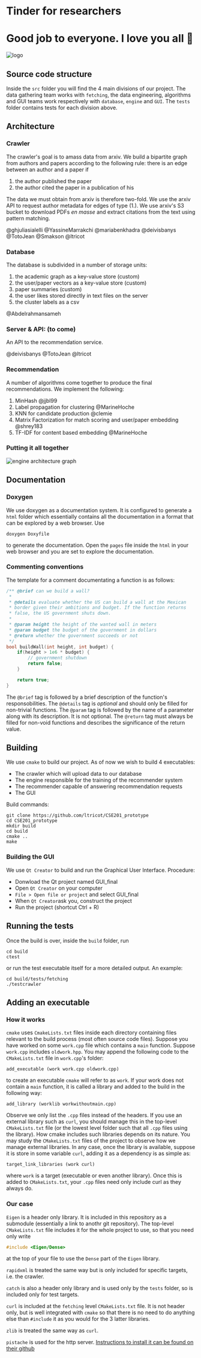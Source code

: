 # Tinder for researchers 
# Good job to everyone. I love you all :sparkling_heart:
![logo](src/GUI/TestGUI/TestGUI/img/logo_2.png)

## Source code structure

Inside the ``src`` folder you will find the 4 main divisions of our project. The data gathering team works with ``fetching``, the data engineering, algorithms and GUI teams work respectively with ``database``, ``engine`` and ``GUI``. The ``tests`` folder contains tests for each division above.

## Architecture

### Crawler

The crawler's goal is to amass data from arxiv. We build a bipartite graph from authors and papers according to the following rule: there is an edge between an author and a paper if
1. the author published the paper
2. the author cited the paper in a publication of his

The data we must obtain from arxiv is therefore two-fold. We use the arxiv API to request author metadata for edges of type (1.). We use arxiv's S3 bucket to download PDFs _en masse_ and extract citations from the text using pattern matching.

@ghjuliasialelli
@YassineMarrakchi
@mariabenkhadra
@deivisbanys
@TotoJean
@Smakson
@ltricot

### Database

The database is subdivided in a number of storage units:
1. the academic graph as a key-value store     (custom)
2. the user/paper vectors as a key-value store (custom)
3. paper summaries (custom)  
4. the user likes stored directly in text files on the server
5. the cluster labels as a csv

@Abdelrahmansameh

### Server & API: (to come)

An API to the recommendation service.

@deivisbanys
@TotoJean
@ltricot

### Recommendation

A number of algorithms come together to produce the final recommendations. We implement the following:
1. MinHash @jjbl99
2. Label propagation for clustering @MarineHoche
3. KNN for candidate production @clemie
4. Matrix Factorization for match scoring and user/paper embedding @shrey183
5. TF-IDF for content based embedding @MarineHoche

### Putting it all together

![engine architecture graph](./architecture.jpg)

## Documentation

### Doxygen

We use doxygen as a documentation system. It is configured to generate a ``html`` folder which essentially contains all the documentation in a format that can be explored by a web browser. Use
```
doxygen Doxyfile
```

to generate the documentation. Open the ``pages`` file inside the ``html`` in your web browser and you are set to explore the documentation.

### Commenting conventions

The template for a comment documentating a function is as follows:
```cpp
/** @brief can we build a wall?
 * 
 * @details evaluate whether the US can build a wall at the Mexican
 * border given their ambitions and budget. If the function returns
 * false, the US government shuts down.
 * 
 * @param height the height of the wanted wall in meters
 * @param budget the budget of the government in dollars
 * @return whether the government succeeds or not
 */
bool buildWall(int height, int budget) {
    if(height > 1e6 * budget) {
        // government shutdown
        return false;
    }

    return true;
}
```

The ``@brief`` tag is followed by a brief description of the function's responsobilities. The ``@details`` tag is _optional_ and should only be filled for non-trivial functions. The ``@param`` tag is followed by the name of a parameter along with its description. It is not optional. The ``@return`` tag must always be filled for non-void functions and describes the significance of the return value.

## Building

We use ``cmake`` to build our project. As of now we wish to build 4 executables:
- The crawler which will upload data to our database
- The engine responsible for the training of the recommender system
- The recommender capable of answering recommendation requests
- The GUI

Build commands:
```
git clone https://github.com/ltricot/CSE201_prototype
cd CSE201_prototype
mkdir build
cd build
cmake ..
make
```
### Building the GUI

We use ``Qt Creator`` to build and run the Graphical User Interface. Procedure:
- Donwload the Qt project named GUI_final
- Open ``Qt Creator`` on your computer
- ``File > Open file or project`` and select GUI_final
- When ``Qt Creator``ask you, construct the project
- Run the project (shortcut Ctrl + R)

## Running the tests

Once the build is over, inside the ``build`` folder, run
```
cd build
ctest
```

or run the test executable itself for a more detailed output. An example:
```
cd build/tests/fetching
./testcrawler
```

## Adding an executable

### How it works

``cmake`` uses ``CmakeLists.txt`` files inside each directory containing files relevant to the build process (most often source code files). Suppose you have worked on some ``work.cpp`` file which contains a ``main`` function. Suppose ``work.cpp`` includes ``oldwork.hpp``. You may append the following code to the ``CMakeLists.txt`` file in ``work.cpp``'s folder:
```
add_executable (work work.cpp oldwork.cpp)
```

to create an executable ``cmake`` will refer to as ``work``. If your work does not contain a ``main`` function, it is called a library and added to the build in the following way:
```
add_library (worklib workwithoutmain.cpp)
```

Observe we only list the ``.cpp`` files instead of the headers. If you use an external library such as ``curl``, you should manage this in the top-level ``CMakeLists.txt`` file (or the lowest level folder such that all ``.cpp`` files using the library). How cmake includes such libraries depends on its nature. You may study the ``CMakeLists.txt`` files of the project to observe how we manage external libraries. In any case, once the library is available, suppose it is store in some variable ``curl``, adding it as a dependency is as simple as:
```
target_link_libraries (work curl)
```

where ``work`` is a target (executable or even another library). Once this is added to ``CMakeLists.txt``, your ``.cpp`` files need only include curl as they always do.

### Our case

``Eigen`` is a header only library. It is included in this repository as a submodule (essentially a link to anothr git repository). The top-level ``CMakeLists.txt`` file includes it for the whole project to use, so that you need only write
```cpp
#include <Eigen/Dense>
```
at the top of your file to use the ``Dense`` part of the ``Eigen`` library.

``rapidxml`` is treated the same way but is only included for specific targets, i.e. the crawler.

``catch`` is also a header only library and is used only by the ``tests`` folder, so is included only for test targets.

``curl`` is included at the ``fetching`` level ``CMakeLists.txt`` file. It is not header only, but is well integrated with ``cmake`` so that there is no need to do anything else than ``#include`` it as you would for the 3 latter libraries.

``zlib`` is treated the same way as ``curl``.

``pistache`` is used for the http server. [Instructions to install it can be found on their github](https://github.com/oktal/pistache)
